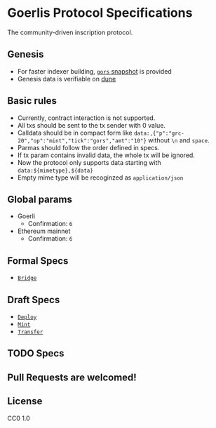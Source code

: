 # Goerlis Protocol Specifications

The community-driven inscription protocol.

## Genesis

* For faster indexer building, [`gors` snapshot](genesis/gors.json) is provided
* Genesis data is verifiable on [dune](https://dune.com/goerlis/goerlis)

## Basic rules

* Currently, contract interaction is not supported.
* All txs should be sent to the tx sender with 0 value.
* Calldata should be in compact form like `data:,{"p":"grc-20","op":"mint","tick":"gors","amt":"10"}` without `\n` and `space`.
* Parmas should follow the order defined in specs.
* If tx param contains invalid data, the whole tx will be ignored.
* Now the protocol only supports data starting with `data:${mimetype},${data}`
* Empty mime type will be recoginzed as `application/json`

## Global params

* Goerli
  * Confirmation: `6`
* Ethereum mainnet
  * Confirmation: `6`

## Formal Specs

* [`Bridge`](ops/bridge.md)

## Draft Specs

* [`Deploy`](ops/deploy.md)
* [`Mint`](ops/mint.md)
* [`Transfer`](ops/transfer.md)

## TODO Specs

## Pull Requests are welcomed!

## License

CC0 1.0
